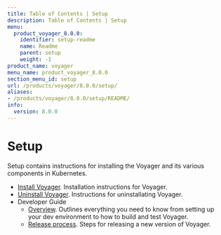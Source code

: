 ```yaml
---
title: Table of Contents | Setup
description: Table of Contents | Setup
menu:
  product_voyager_8.0.0:
    identifier: setup-readme
    name: Readme
    parent: setup
    weight: -1
product_name: voyager
menu_name: product_voyager_8.0.0
section_menu_id: setup
url: /products/voyager/8.0.0/setup/
aliases:
- /products/voyager/8.0.0/setup/README/
info:
  version: 8.0.0
---
```


# Setup

Setup contains instructions for installing the Voyager and its various components in Kubernetes.

- [Install Voyager](/products/voyager/8.0.0/setup/install). Installation instructions for Voyager.
- [Uninstall Voyager](/products/voyager/8.0.0/setup/uninstall). Instructions for uninstallating Voyager.
- Developer Guide
  - [Overview](/products/voyager/8.0.0/setup/developer-guide/overview). Outlines everything you need to know from setting up your dev environment to how to build and test Voyager.
  - [Release process](/products/voyager/8.0.0/setup/developer-guide/release). Steps for releasing a new version of Voyager.
